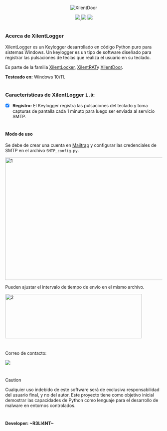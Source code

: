 <p align="center">
  <img src="https://github.com/user-attachments/assets/2213d0ad-bf2c-4c8a-8f60-e0cd97c92070" alt="XilentDoor" Logo" />
</p>

<p align="center">
    <a href="https://python.org">
    <img src="https://img.shields.io/badge/Python-3-green.svg">
  </a>
    <img src="https://img.shields.io/badge/Release-1.0-blue.svg">
  </a>
    <img src="https://img.shields.io/badge/Public-%F0%9F%97%9D%EF%B8%8F-blue.svg">
  </a>
</p>

<h1 align="center"></h1>

### Acerca de XilentLogger

XilentLogger es un Keylogger desarrollado en código Python puro para sistemas Windows. Un keylogger es un tipo de software diseñado para registrar las pulsaciones de teclas que realiza el usuario en su teclado. 

Es parte de la familia <a href="https://github.com/R3LI4NT/XilentLocker">XilentLocker</a>, <a href="https://github.com/R3LI4NT/XilentRAT">XilentRAT</a>y <a href="https://github.com/R3LI4NT/XilentDoor">XilentDoor</a>.

**Testeado en:** Windows 10/11.

<h1 align="center"></h1>

### Características de XilentLogger `1.0`:

- [x] **Registro:** El Keylogger registra las pulsaciones del teclado y toma capturas de pantalla cada 1 minuto para luego ser enviada al servicio SMTP.

      

<h1 align="center"></h1>

#### Modo de uso

Se debe de crear una cuenta en <a href="https://mailtrap.io/">Mailtrap</a> y configurar las credenciales de SMTP en el archivo `SMTP_config.py`.

<img width="762" height="393" alt="1" src="https://github.com/user-attachments/assets/11007363-16a1-4d31-aa03-5986b9ff5261" />

Pueden ajustar el intervalo de tiempo de envío en el mismo archivo.

<img width="438" height="142" alt="2" src="https://github.com/user-attachments/assets/270db7a7-e2ce-4942-bac1-a34109a96a5c" />

<h1 align="center"></h1>

Correo de contacto:

<img src="https://img.shields.io/badge/r3li4nt.contact@keemail.me-D14836?style=for-the-badge&logo=gmail&logoColor=white" />

<h1 align="center"></h1>

> [!CAUTION]
> Cualquier uso indebido de este software será de exclusiva responsabilidad del usuario final, y no del autor. Este proyecto tiene como objetivo inicial demostrar las capacidades de Python como lenguaje para el desarrollo de malware en entornos controlados. 

<h1 align="center"></h1>

#### Developer: ~R3LI4NT~

